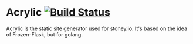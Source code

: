 # Acrylic [![Build Status](https://travis-ci.org/thatguystone/acrylic.svg?branch=master)](https://travis-ci.org/thatguystone/acrylic)

Acrylic is the static site generator used for stoney.io. It's based on the idea
of Frozen-Flask, but for golang.
